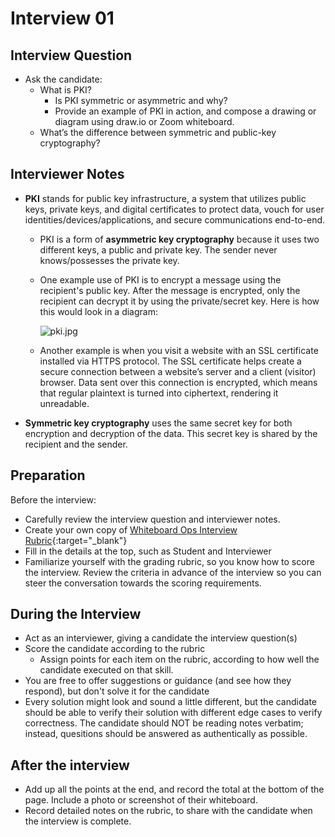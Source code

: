 # Interview 01

## Interview Question

- Ask the candidate: 
  - What is PKI?
    - Is PKI symmetric or asymmetric and why?
    - Provide an example of PKI in action, and compose a drawing or diagram using draw.io or Zoom whiteboard.
  - What’s the difference between symmetric and public-key cryptography?

## Interviewer Notes

- **PKI** stands for public key infrastructure, a system that utilizes public keys, private keys, and digital certificates to protect data, vouch for user identities/devices/applications, and secure communications end-to-end.
  - PKI is a form of **asymmetric key cryptography** because it uses two different keys, a public and private key. The sender never knows/possesses the private key.
  - One example use of PKI is to encrypt a message using the recipient's public key. After the message is encrypted, only the recipient can decrypt it by using the private/secret key. Here is how this would look in a diagram:
    
    ![pki.jpg](../assets/pki.jpg)

  - Another example is when you visit a website with an SSL certificate installed via HTTPS protocol. The SSL certificate helps create a secure connection between a website’s server and a client (visitor) browser. Data sent over this connection is encrypted, which means that regular plaintext is turned into ciphertext, rendering it unreadable. 

- **Symmetric key cryptography** uses the same secret key for both encryption and decryption of the data. This secret key is shared by the recipient and the sender.

## Preparation

Before the interview:
- Carefully review the interview question and interviewer notes.
- Create your own copy of [Whiteboard Ops Interview Rubric](https://docs.google.com/spreadsheets/d/1scthkmARfzAFZrSYAp6LA2coOaoWUWbSzMbtIU4jcHw/edit#gid=1422288328){:target="_blank"}
- Fill in the details at the top, such as Student and Interviewer
- Familiarize yourself with the grading rubric, so you know how to score the interview. Review the criteria in advance of the interview so you can steer the conversation towards the scoring requirements.

## During the Interview

- Act as an interviewer, giving a candidate the interview question(s)
- Score the candidate according to the rubric
  - Assign points for each item on the rubric, according to how well the candidate executed on that skill.
- You are free to offer suggestions or guidance (and see how they respond),  but don't solve it for the candidate
- Every solution might look and sound a little different, but the candidate should be able to verify their solution with different edge cases to verify correctness. The candidate should NOT be reading notes verbatim; instead, quesitions should be answered as authentically as possible.

## After the interview

- Add up all the points at the end, and record the total at the bottom of the page. Include a photo or screenshot of their whiteboard.
- Record detailed notes on the rubric, to share with the candidate when the interview is complete.
